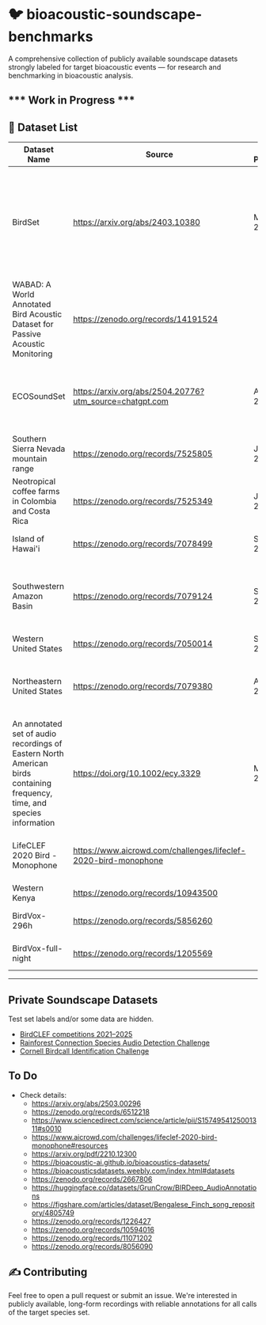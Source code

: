# 🐦 bioacoustic-soundscape-benchmarks
A comprehensive collection of publicly available soundscape datasets strongly labeled for target bioacoustic events — for research and benchmarking in bioacoustic analysis.

*** Work in Progress ***
---

## 📂 Dataset List
| Dataset Name | Source | Year Published | Summary | Authors |
|----|----|----|----|----|
| BirdSet | https://arxiv.org/abs/2403.10380 | May 2025 | 6,800 recording hours from ~10,000 classes for training and more than 400 hours across eight evaluation datasets | Lukas Rauch, et al. |
| WABAD: A World Annotated Bird Acoustic Dataset for Passive Acoustic Monitoring | https://zenodo.org/records/14191524 | | 84 hours, 1,147 bird species, 27 countries, 13 biomes | 
| ECOSoundSet | https://arxiv.org/abs/2504.20776?utm_source=chatgpt.com | April 2025 | Mix of strong and weakly labeled recordings for 224 insect species | David Funosas, et al. |
| Southern Sierra Nevada mountain range  | https://zenodo.org/records/7525805 | Jan. 2023 | ~16.667 hours, 21 bird species  | Mary Clapp, et al. |
| Neotropical coffee farms in Colombia and Costa Rica | https://zenodo.org/records/7525349 | Jan. 2023 | 34 hours, 89 bird species | Álvaro Vega-Hidalgo, et al. |
| Island of Hawai'i  | https://zenodo.org/records/7078499 | Sept. 2022 | 51 hours, 27 bird species | Amanda Navine, et al. |
| Southwestern Amazon Basin  | https://zenodo.org/records/7079124 | Sept. 2022 | 21 hours, 132 bird species | W. Alexander Hopping, Stefan Kahl, Holger Klinck |
| Western United States  | https://zenodo.org/records/7050014 | Sept. 2022 | 33 hours, 56 bird species | Stefan Kahl, et al. |
| Northeastern United States | https://zenodo.org/records/7079380 | Aug. 2022 | 285 hours, 81 bird species | Stefan Kahl, Russel Charif, Holger Klinck |
| An annotated set of audio recordings of Eastern North American birds containing frequency, time, and species information | https://doi.org/10.1002/ecy.3329 | March 2021 | 6.4 hours, 48 species | Lauren M. Chronister, Tessa A. Rhinehart, Aidan Place, Justin Kitzes |
| LifeCLEF 2020 Bird - Monophone | https://www.aicrowd.com/challenges/lifeclef-2020-bird-monophone | | 153 soundscapes from Peru, USA, and Germany | Stefan Kahl, et al. |
| Western Kenya | https://zenodo.org/records/10943500 | | 32 hours, 176 species | Stefan Kahl, et al. |
| BirdVox-296h | https://zenodo.org/records/5856260 | | 296 hours | Andrew Farnsworth et al. |
| BirdVox-full-night | https://zenodo.org/records/1205569 | | ~60 hours, ~25 species | Andrew Farnsworth et al. |
---

## Private Soundscape Datasets
Test set labels and/or some data are hidden.
- [BirdCLEF competitions 2021–2025](https://www.imageclef.org/)
- [Rainforest Connection Species Audio Detection Challenge](https://www.kaggle.com/competitions/rfcx-species-audio-detection)
- [Cornell Birdcall Identification Challenge](https://www.kaggle.com/competitions/birdsong-recognition/data)

## To Do
* Check details:
  * https://arxiv.org/abs/2503.00296
  * https://zenodo.org/records/6512218
  * https://www.sciencedirect.com/science/article/pii/S1574954125001311#s0010
  * https://www.aicrowd.com/challenges/lifeclef-2020-bird-monophone#resources
  * https://arxiv.org/pdf/2210.12300
  * https://bioacoustic-ai.github.io/bioacoustics-datasets/
  * https://bioacousticsdatasets.weebly.com/index.html#datasets
  * https://zenodo.org/records/2667806
  * https://huggingface.co/datasets/GrunCrow/BIRDeep_AudioAnnotations
  * https://figshare.com/articles/dataset/Bengalese_Finch_song_repository/4805749
  * https://zenodo.org/records/1226427
  * https://zenodo.org/records/10594016
  * https://zenodo.org/records/11071202
  * https://zenodo.org/records/8056090

## ✍️ Contributing
Feel free to open a pull request or submit an issue. We're interested in publicly available, long-form recordings with reliable annotations for all calls of the target species set.


